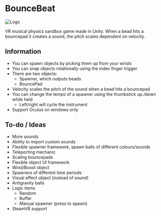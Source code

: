 # BounceBeat

![Logo](https://github.com/jackbrookes/bouncebeat/media/bouncebeat-logo.png)

VR musical physics sandbox game made in Unity.
When a bead hits a bouncepad it creates a sound, the pitch scales dependent on velocity.

## Information

* You can spawn objects by picking them up from your wrists
* You can snap objects rotationally using the index finger trigger
* There are two objects:
  * Spawner, which outputs beads
  * BouncePad
* Velocity scales the pitch of the sound when a bead hits a bouncepad
* You can change the tempo of a spawner using the thumbstick up./down while held
  * Left/right will cycle the instrument
* Support Oculus on windows only

## To-do / Ideas

* More sounds
* Ability to import custom sounds
* Flexible spawner framework, spawn balls of different colours/sounds
* Teleporting mechanic
* Scaling bouncepads
* Flexible object UI framework
* Wind/Boost object
* Spawners of different time periods
* Visual effect object (instead of sound)
* Antigravity balls
* Logic items
    * Random
    * Buffer
    * Manual spawner (press to spawn)
* SteamVR support
